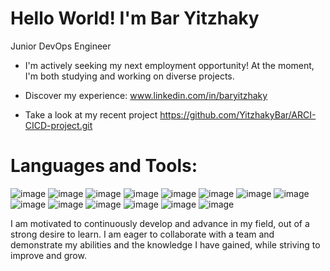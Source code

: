 # Hello World! I'm Bar Yitzhaky

Junior DevOps Engineer

* I'm actively seeking my next employment opportunity!
  At the moment, I'm both studying and working on diverse projects.
  
* Discover my experience:
  www.linkedin.com/in/baryitzhaky

* Take a look at my recent project
 https://github.com/YitzhakyBar/ARCI-CICD-project.git
  
 
 # Languages and Tools:
 
![image](https://user-images.githubusercontent.com/123241700/227771792-519711bd-f96d-4b16-be58-ec86e2823a5b.png)
![image](https://user-images.githubusercontent.com/123241700/227771888-4295ba78-bb5a-435f-a577-f9c722dc01b0.png)
![image](https://user-images.githubusercontent.com/123241700/227771909-82235224-20ae-4811-b419-d665ffbec01c.png)
![image](https://user-images.githubusercontent.com/123241700/227771928-c20e17e1-5fd9-43e5-819a-286c97d531ae.png)
![image](https://user-images.githubusercontent.com/123241700/227771949-ce30ad3d-a57d-487c-b762-888bc5e8861c.png)
![image](https://user-images.githubusercontent.com/123241700/227771964-0c533eed-0c04-42dc-a8aa-d8648fa50368.png)
![image](https://user-images.githubusercontent.com/123241700/227771992-17f90223-6444-4be1-a094-540126a132fa.png)
![image](https://user-images.githubusercontent.com/123241700/227772007-76a318c5-f7ed-4fac-8945-501ecfe551d8.png)
![image](https://user-images.githubusercontent.com/123241700/227772023-67674d19-be9d-4dbe-98bf-c1332c622153.png)
![image](https://user-images.githubusercontent.com/123241700/227772045-0ede2bce-ffc5-47f0-b1cd-c6673b0f6f2d.png)
![image](https://user-images.githubusercontent.com/123241700/227772064-9708ca29-14d0-486b-aa8d-7fdb26619c0b.png)
![image](https://user-images.githubusercontent.com/123241700/227772100-f37af245-34fe-45a5-9dc5-f597c64e7349.png)
![image](https://user-images.githubusercontent.com/123241700/227772142-9cec068c-a302-4144-8f7c-c3fc7d38fca4.png)
![image](https://user-images.githubusercontent.com/123241700/227772162-e01adf88-133a-495d-9e94-99fdbd0d1734.png)


I am motivated to continuously develop and advance in my field, out of a strong desire to learn. I am eager to collaborate with a team and demonstrate my abilities and the knowledge I have gained, while striving to improve and grow.










